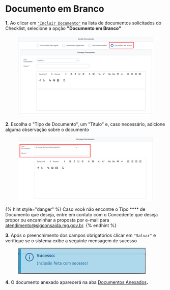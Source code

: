 # Documento em Branco

**1.** Ao clicar em [`"Incluir Documento"`](broken-reference) na lista de documentos solicitados do Checklist, selecione a opção **"Documento em Branco"**

<figure><img src="../../../.gitbook/assets/image (201).png" alt=""><figcaption></figcaption></figure>

**2.** Escolha o "Tipo de Documento", um "Título" e, caso necessário, adicione alguma observação sobre o documento&#x20;

<figure><img src="../../../.gitbook/assets/image (242).png" alt=""><figcaption></figcaption></figure>

{% hint style="danger" %}
Caso você não encontre o Tipo **** de Documento que deseja, entre em contato com o Concedente que deseja propor ou encaminhar a proposta por e-mail para atendimento@sigconsaida.mg.gov.br.
{% endhint %}

**3.** Após o preenchimento dos campos obrigatórios clicar em `"Salvar"` e verifique se o sistema exibe a seguinte mensagem de sucesso

<figure><img src="../../../.gitbook/assets/image (266).png" alt=""><figcaption></figcaption></figure>

**4.** O documento anexado aparecerá na aba [Documentos Anexados](../)**.**
